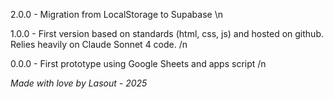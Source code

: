 2.0.0 - Migration from LocalStorage to Supabase \n

1.0.0 - First version based on standards (html, css, js) and hosted on github. Relies heavily on Claude Sonnet 4 code. /n

0.0.0 - First prototype using Google Sheets and apps script /n

_Made with love by Lasout - 2025_

